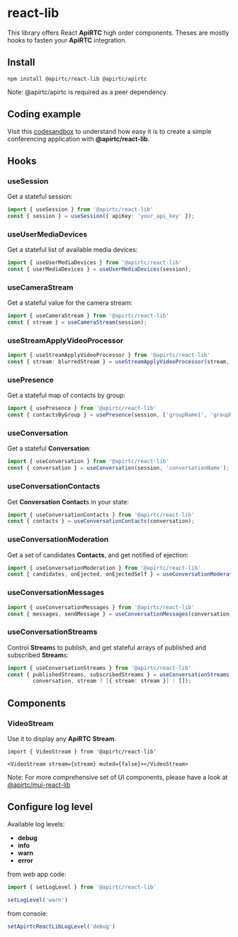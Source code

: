 # react-lib

This library offers React **ApiRTC** high order components. Theses are mostly hooks to fasten your **ApiRTC** integration.

## Install

`npm install @apirtc/react-lib @apirtc/apirtc`

Note: @apirtc/apirtc is required as a peer dependency.

## Coding example

Visit this [codesandbox](https://codesandbox.io/s/apirtc-react-lib-demo-nrmcrn) to understand how easy it is to create a simple conferencing application with **@apirtc/react-lib**.

## Hooks

### useSession

Get a stateful session:

```ts
import { useSession } from '@apirtc/react-lib'
const { session } = useSession({ apiKey: 'your_api_key' });
```
### useUserMediaDevices

Get a stateful list of available media devices:

```ts
import { useUserMediaDevices } from '@apirtc/react-lib'
const { userMediaDevices } = useUserMediaDevices(session);
```

### useCameraStream

Get a stateful value for the camera stream:

```ts
import { useCameraStream } from '@apirtc/react-lib'
const { stream } = useCameraStream(session);
```

### useStreamApplyVideoProcessor

```ts
import { useStreamApplyVideoProcessor } from '@apirtc/react-lib'
const { stream: blurredStream } = useStreamApplyVideoProcessor(stream, 'blur');
```

### usePresence

Get a stateful map of contacts by group:

```ts
import { usePresence } from '@apirtc/react-lib'
const { contactsByGroup } = usePresence(session, ['groupName1', 'groupName2']);
```

### useConversation

Get a stateful **Conversation**:

```ts
import { useConversation } from '@apirtc/react-lib'
const { conversation } = useConversation(session, 'conversationName');
```

### useConversationContacts

Get **Conversation** **Contact**s in your state:

```ts
import { useConversationContacts } from '@apirtc/react-lib'
const { contacts } = useConversationContacts(conversation);
```

### useConversationModeration

Get a set of candidates **Contacts**, and get notified of ejection:

```ts
import { useConversationModeration } from '@apirtc/react-lib'
const { candidates, onEjected, onEjectedSelf } = useConversationModeration(conversation);
```

### useConversationMessages

```ts
import { useConversationMessages } from '@apirtc/react-lib'
const { messages, sendMessage } = useConversationMessages(conversation);
```

### useConversationStreams

Control **Stream**s to publish, and get stateful arrays of published and subscribed **Stream**s:

```ts
import { useConversationStreams } from '@apirtc/react-lib'
const { publishedStreams, subscribedStreams } = useConversationStreams(
        conversation, stream ? [{ stream: stream }] : []);
```

## Components

### VideoStream

Use it to display any **ApiRTC** **Stream**.

```tsx
import { VideoStream } from '@apirtc/react-lib'

<VideoStream stream={stream} muted={false}></VideoStream>
```

Note: For more comprehensive set of UI components, please have a look at [@apirtc/mui-react-lib](https://github.com/ApiRTC/mui-react-lib)

## Configure log level

Available log levels:

 * **debug**
 * **info**
 * **warn**
 * **error**

from web app code:

```ts
import { setLogLevel } from '@apirtc/react-lib'

setLogLevel('warn')
```

from console:

```js
setApirtcReactLibLogLevel('debug')
```
